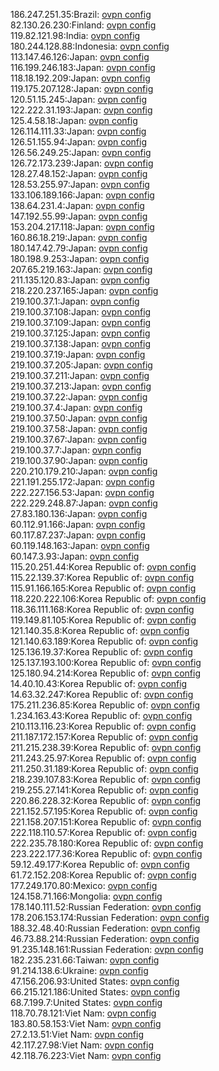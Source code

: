 186.247.251.35:Brazil: [ovpn config](vpn/186_247_251_35.ovpn)  
82.130.26.230:Finland: [ovpn config](vpn/82_130_26_230.ovpn)  
119.82.121.98:India: [ovpn config](vpn/119_82_121_98.ovpn)  
180.244.128.88:Indonesia: [ovpn config](vpn/180_244_128_88.ovpn)  
113.147.46.126:Japan: [ovpn config](vpn/113_147_46_126.ovpn)  
116.199.246.183:Japan: [ovpn config](vpn/116_199_246_183.ovpn)  
118.18.192.209:Japan: [ovpn config](vpn/118_18_192_209.ovpn)  
119.175.207.128:Japan: [ovpn config](vpn/119_175_207_128.ovpn)  
120.51.15.245:Japan: [ovpn config](vpn/120_51_15_245.ovpn)  
122.222.31.193:Japan: [ovpn config](vpn/122_222_31_193.ovpn)  
125.4.58.18:Japan: [ovpn config](vpn/125_4_58_18.ovpn)  
126.114.111.33:Japan: [ovpn config](vpn/126_114_111_33.ovpn)  
126.51.155.94:Japan: [ovpn config](vpn/126_51_155_94.ovpn)  
126.56.249.25:Japan: [ovpn config](vpn/126_56_249_25.ovpn)  
126.72.173.239:Japan: [ovpn config](vpn/126_72_173_239.ovpn)  
128.27.48.152:Japan: [ovpn config](vpn/128_27_48_152.ovpn)  
128.53.255.97:Japan: [ovpn config](vpn/128_53_255_97.ovpn)  
133.106.189.166:Japan: [ovpn config](vpn/133_106_189_166.ovpn)  
138.64.231.4:Japan: [ovpn config](vpn/138_64_231_4.ovpn)  
147.192.55.99:Japan: [ovpn config](vpn/147_192_55_99.ovpn)  
153.204.217.118:Japan: [ovpn config](vpn/153_204_217_118.ovpn)  
160.86.18.219:Japan: [ovpn config](vpn/160_86_18_219.ovpn)  
180.147.42.79:Japan: [ovpn config](vpn/180_147_42_79.ovpn)  
180.198.9.253:Japan: [ovpn config](vpn/180_198_9_253.ovpn)  
207.65.219.163:Japan: [ovpn config](vpn/207_65_219_163.ovpn)  
211.135.120.83:Japan: [ovpn config](vpn/211_135_120_83.ovpn)  
218.220.237.165:Japan: [ovpn config](vpn/218_220_237_165.ovpn)  
219.100.37.1:Japan: [ovpn config](vpn/219_100_37_1.ovpn)  
219.100.37.108:Japan: [ovpn config](vpn/219_100_37_108.ovpn)  
219.100.37.109:Japan: [ovpn config](vpn/219_100_37_109.ovpn)  
219.100.37.125:Japan: [ovpn config](vpn/219_100_37_125.ovpn)  
219.100.37.138:Japan: [ovpn config](vpn/219_100_37_138.ovpn)  
219.100.37.19:Japan: [ovpn config](vpn/219_100_37_19.ovpn)  
219.100.37.205:Japan: [ovpn config](vpn/219_100_37_205.ovpn)  
219.100.37.211:Japan: [ovpn config](vpn/219_100_37_211.ovpn)  
219.100.37.213:Japan: [ovpn config](vpn/219_100_37_213.ovpn)  
219.100.37.22:Japan: [ovpn config](vpn/219_100_37_22.ovpn)  
219.100.37.4:Japan: [ovpn config](vpn/219_100_37_4.ovpn)  
219.100.37.50:Japan: [ovpn config](vpn/219_100_37_50.ovpn)  
219.100.37.58:Japan: [ovpn config](vpn/219_100_37_58.ovpn)  
219.100.37.67:Japan: [ovpn config](vpn/219_100_37_67.ovpn)  
219.100.37.7:Japan: [ovpn config](vpn/219_100_37_7.ovpn)  
219.100.37.90:Japan: [ovpn config](vpn/219_100_37_90.ovpn)  
220.210.179.210:Japan: [ovpn config](vpn/220_210_179_210.ovpn)  
221.191.255.172:Japan: [ovpn config](vpn/221_191_255_172.ovpn)  
222.227.156.53:Japan: [ovpn config](vpn/222_227_156_53.ovpn)  
222.229.248.87:Japan: [ovpn config](vpn/222_229_248_87.ovpn)  
27.83.180.136:Japan: [ovpn config](vpn/27_83_180_136.ovpn)  
60.112.91.166:Japan: [ovpn config](vpn/60_112_91_166.ovpn)  
60.117.87.237:Japan: [ovpn config](vpn/60_117_87_237.ovpn)  
60.119.148.163:Japan: [ovpn config](vpn/60_119_148_163.ovpn)  
60.147.3.93:Japan: [ovpn config](vpn/60_147_3_93.ovpn)  
115.20.251.44:Korea Republic of: [ovpn config](vpn/115_20_251_44.ovpn)  
115.22.139.37:Korea Republic of: [ovpn config](vpn/115_22_139_37.ovpn)  
115.91.166.165:Korea Republic of: [ovpn config](vpn/115_91_166_165.ovpn)  
118.220.222.106:Korea Republic of: [ovpn config](vpn/118_220_222_106.ovpn)  
118.36.111.168:Korea Republic of: [ovpn config](vpn/118_36_111_168.ovpn)  
119.149.81.105:Korea Republic of: [ovpn config](vpn/119_149_81_105.ovpn)  
121.140.35.8:Korea Republic of: [ovpn config](vpn/121_140_35_8.ovpn)  
121.140.63.189:Korea Republic of: [ovpn config](vpn/121_140_63_189.ovpn)  
125.136.19.37:Korea Republic of: [ovpn config](vpn/125_136_19_37.ovpn)  
125.137.193.100:Korea Republic of: [ovpn config](vpn/125_137_193_100.ovpn)  
125.180.94.214:Korea Republic of: [ovpn config](vpn/125_180_94_214.ovpn)  
14.40.10.43:Korea Republic of: [ovpn config](vpn/14_40_10_43.ovpn)  
14.63.32.247:Korea Republic of: [ovpn config](vpn/14_63_32_247.ovpn)  
175.211.236.85:Korea Republic of: [ovpn config](vpn/175_211_236_85.ovpn)  
1.234.163.43:Korea Republic of: [ovpn config](vpn/1_234_163_43.ovpn)  
210.113.116.23:Korea Republic of: [ovpn config](vpn/210_113_116_23.ovpn)  
211.187.172.157:Korea Republic of: [ovpn config](vpn/211_187_172_157.ovpn)  
211.215.238.39:Korea Republic of: [ovpn config](vpn/211_215_238_39.ovpn)  
211.243.25.97:Korea Republic of: [ovpn config](vpn/211_243_25_97.ovpn)  
211.250.31.189:Korea Republic of: [ovpn config](vpn/211_250_31_189.ovpn)  
218.239.107.83:Korea Republic of: [ovpn config](vpn/218_239_107_83.ovpn)  
219.255.27.141:Korea Republic of: [ovpn config](vpn/219_255_27_141.ovpn)  
220.86.228.32:Korea Republic of: [ovpn config](vpn/220_86_228_32.ovpn)  
221.152.57.195:Korea Republic of: [ovpn config](vpn/221_152_57_195.ovpn)  
221.158.207.151:Korea Republic of: [ovpn config](vpn/221_158_207_151.ovpn)  
222.118.110.57:Korea Republic of: [ovpn config](vpn/222_118_110_57.ovpn)  
222.235.78.180:Korea Republic of: [ovpn config](vpn/222_235_78_180.ovpn)  
223.222.177.36:Korea Republic of: [ovpn config](vpn/223_222_177_36.ovpn)  
59.12.49.177:Korea Republic of: [ovpn config](vpn/59_12_49_177.ovpn)  
61.72.152.208:Korea Republic of: [ovpn config](vpn/61_72_152_208.ovpn)  
177.249.170.80:Mexico: [ovpn config](vpn/177_249_170_80.ovpn)  
124.158.71.166:Mongolia: [ovpn config](vpn/124_158_71_166.ovpn)  
178.140.111.52:Russian Federation: [ovpn config](vpn/178_140_111_52.ovpn)  
178.206.153.174:Russian Federation: [ovpn config](vpn/178_206_153_174.ovpn)  
188.32.48.40:Russian Federation: [ovpn config](vpn/188_32_48_40.ovpn)  
46.73.88.214:Russian Federation: [ovpn config](vpn/46_73_88_214.ovpn)  
91.235.148.161:Russian Federation: [ovpn config](vpn/91_235_148_161.ovpn)  
182.235.231.66:Taiwan: [ovpn config](vpn/182_235_231_66.ovpn)  
91.214.138.6:Ukraine: [ovpn config](vpn/91_214_138_6.ovpn)  
47.156.206.93:United States: [ovpn config](vpn/47_156_206_93.ovpn)  
66.215.121.186:United States: [ovpn config](vpn/66_215_121_186.ovpn)  
68.7.199.7:United States: [ovpn config](vpn/68_7_199_7.ovpn)  
118.70.78.121:Viet Nam: [ovpn config](vpn/118_70_78_121.ovpn)  
183.80.58.153:Viet Nam: [ovpn config](vpn/183_80_58_153.ovpn)  
27.2.13.51:Viet Nam: [ovpn config](vpn/27_2_13_51.ovpn)  
42.117.27.98:Viet Nam: [ovpn config](vpn/42_117_27_98.ovpn)  
42.118.76.223:Viet Nam: [ovpn config](vpn/42_118_76_223.ovpn)  
